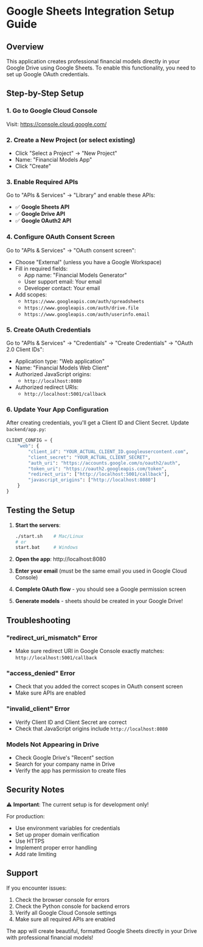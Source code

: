 # Google Sheets Integration Setup Guide

## Overview
This application creates professional financial models directly in your Google Drive using Google Sheets. To enable this functionality, you need to set up Google OAuth credentials.

## Step-by-Step Setup

### 1. Go to Google Cloud Console
Visit: https://console.cloud.google.com/

### 2. Create a New Project (or select existing)
- Click "Select a Project" → "New Project"
- Name: "Financial Models App"
- Click "Create"

### 3. Enable Required APIs
Go to "APIs & Services" → "Library" and enable these APIs:
- ✅ **Google Sheets API**
- ✅ **Google Drive API**
- ✅ **Google OAuth2 API**

### 4. Configure OAuth Consent Screen
Go to "APIs & Services" → "OAuth consent screen":
- Choose "External" (unless you have a Google Workspace)
- Fill in required fields:
  - App name: "Financial Models Generator"
  - User support email: Your email
  - Developer contact: Your email
- Add scopes:
  - `https://www.googleapis.com/auth/spreadsheets`
  - `https://www.googleapis.com/auth/drive.file`
  - `https://www.googleapis.com/auth/userinfo.email`

### 5. Create OAuth Credentials
Go to "APIs & Services" → "Credentials" → "Create Credentials" → "OAuth 2.0 Client IDs":
- Application type: "Web application"
- Name: "Financial Models Web Client"
- Authorized JavaScript origins:
  - `http://localhost:8080`
- Authorized redirect URIs:
  - `http://localhost:5001/callback`

### 6. Update Your App Configuration
After creating credentials, you'll get a Client ID and Client Secret. Update `backend/app.py`:

```python
CLIENT_CONFIG = {
    "web": {
        "client_id": "YOUR_ACTUAL_CLIENT_ID.googleusercontent.com",
        "client_secret": "YOUR_ACTUAL_CLIENT_SECRET",
        "auth_uri": "https://accounts.google.com/o/oauth2/auth",
        "token_uri": "https://oauth2.googleapis.com/token",
        "redirect_uris": ["http://localhost:5001/callback"],
        "javascript_origins": ["http://localhost:8080"]
    }
}
```

## Testing the Setup

1. **Start the servers**:
   ```bash
   ./start.sh    # Mac/Linux
   # or
   start.bat     # Windows
   ```

2. **Open the app**: http://localhost:8080

3. **Enter your email** (must be the same email you used in Google Cloud Console)

4. **Complete OAuth flow** - you should see a Google permission screen

5. **Generate models** - sheets should be created in your Google Drive!

## Troubleshooting

### "redirect_uri_mismatch" Error
- Make sure redirect URI in Google Console exactly matches: `http://localhost:5001/callback`

### "access_denied" Error
- Check that you added the correct scopes in OAuth consent screen
- Make sure APIs are enabled

### "invalid_client" Error
- Verify Client ID and Client Secret are correct
- Check that JavaScript origins include `http://localhost:8080`

### Models Not Appearing in Drive
- Check Google Drive's "Recent" section
- Search for your company name in Drive
- Verify the app has permission to create files

## Security Notes

⚠️ **Important**: The current setup is for development only!

For production:
- Use environment variables for credentials
- Set up proper domain verification
- Use HTTPS
- Implement proper error handling
- Add rate limiting

## Support

If you encounter issues:
1. Check the browser console for errors
2. Check the Python console for backend errors
3. Verify all Google Cloud Console settings
4. Make sure all required APIs are enabled

The app will create beautiful, formatted Google Sheets directly in your Drive with professional financial models! 